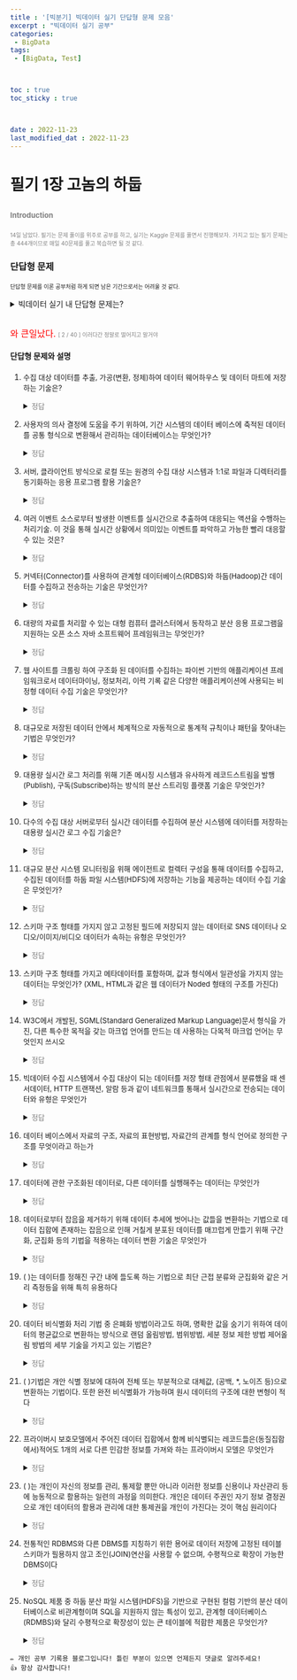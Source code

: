 ```yaml
---
title : '[빅분기] 빅데이터 실기 단답형 문제 모음' 
excerpt : "빅데이터 실기 공부"
categories: 
 - BigData
tags: 
 - [BigData, Test]



toc : true
toc_sticky : true



date : 2022-11-23
last_modified_dat : 2022-11-23
---
```

# 필기 1장 고놈의 하둡
<font size='2'><span style='color:gray'>Introduction  </span></font>  
---
<font size='1'><span style='color:gray'>14일 남았다. 필기는 문제 풀이를 위주로 공부를 하고, 실기는 Kaggle 문제를 풀면서 진행해보자.</span></font>
<font size='1'><span style='color:gray'>가지고 있는 필기 문제는 총 444개이므로 매일 40문제를 풀고 복습하면 될 것 같다.</span></font>

### 단답형 문제 
<font size='1'> 단답형 문제를 이론 공부처럼 하게 되면 남은 기간으로서는 어려울 것 같다.  </font>

<details>
<summary>빅데이터 실기 내 단답형 문제는?</summary>
<div markdown='1'>

> `주관식 단답형`으로 `10문제`가 출제된다. 각 점수는 3점으로 최대 5개 이상을 맞춰야 한다.  
~~하지만 너무 어려운건 어쩔 수 없다.~~
</div>
</details>

<br/>

<font size='3'><span style='color:red'>와 큰일났다.</span></font>
<font size='1'><span style='color:gray'> [ 2 / 40 ] 이러다간 정말로 떨어지고 말거야</span></font>

#### 단답형 문제와 설명

1. <font size='2'>수집 대상 데이터를 추출, 가공(변환, 정제)하여 데이터 웨어하우스 및 데이터 마트에 저장하는 기술은?</font>

    <details>
    <summary><font size='2'><span style='color:gray'>정답</span></font></summary>
    <div markdown='1'>

    **ETL**
    <details>
    <summary><font size='2'><span style='color:gray'>해설</span></font></summary>
    <div markdown='1'>

    문제에서 힌트를 찾을 수 있다.  
    "수집 대상 데이터를 <span style='color:red'><u>추출, 가공(변환, 정제)</u></span>하여 데이터 웨어하우스 및 데이터마트에 <span style='color:red'><u>저장</u></span>하는 기술"

    즉, **<font size='3'>ETL</font>** (Extract Transform Load). 말 그대로 다.
    </div>
    </details>
    </div>
    </details>

2. <font size='2'>사용자의 의사 결정에 도움을 주기 위하여, 기간 시스템의 데이터 베이스에 축적된 데이터를 공통 형식으로 변환해서 관리하는 데이터베이스는 무엇인가?</font>
    <details>
    <summary><font size='2'><span style='color:gray'>정답</span></font></summary>
    <div markdown='1'>

    **데이터웨어하우스**
    <details>
    <summary><font size='2'><span style='color:gray'>해설</span></font></summary>
    <div markdown='1'>
    
    힌트는 <span style='color:red'><u>사용자의 의사 결정</u></span>, 그리고 <span style='color:red'><u>기간 시스템</u></span>, <span style='color:red'><u>데이터베이스</u></span>이다.

    데이터 웨어하우스는 여러 소스에서 가져온 구조화된 데이터와 반구조화된 데이터를 분석하고 보고하는데 쓰인다.
    데이터 웨어하우스는 임시 분석과 커스텀 보고서 생성에 적합하다.
    데이터 웨어하우스는 <u>현재 데이터와 과거 데이터를 모두 한 곳에</u> 저장할 수 있으며, <u>시간 흐름</u>에 따른 장기간의 데이터 동향을 확인 할 수 있도록 설계 되어 있다.

    따라서 데이터 웨어하우스는 비즈니스 인텔레전스 (BI)의 주요한 구성이다.

    </div>
    </details>
    </div>
    </details>

3. <font size='2'>서버, 클라이언트 방식으로 로컬 또는 원경의 수집 대상 시스템과 1:1로 파일과 디렉터리를 동기화하는 응용 프로그램 활용 기술은?</font>
    <details>
    <summary><font size='2'><span style='color:gray'>정답</span></font></summary>
    <div markdown='1'>

    **Rsync**

    <details>
    <summary><font size='2'><span style='color:gray'>해설</span></font></summary>
    <div markdown='1'>

    서버, 클라이언트는 `linux`도 많이 사용하는데, 그 중 서버환경에서 많이 쓰이는 말이 바로 <span style='color:red'><u>Rsync</u></span>이다.
    
    서버, 클라이언트에서 가장 중요한게 무엇일까? 생각해보면 '동기화'가 떠오를 것인데, 이때 사용하는 것이 바로 <span style='color:red'><u>Rsync</u></span>이다.
    **Rsync** (Remote Synchronization). 즉, `원격 동기화`라는 말이다

    </div>
    </details>
    </div>
    </details>

4. <font size='2'>여러 이벤트 소스로부터 발생한 이벤트를 실시간으로 추출하여 대응되는 액션을 수행하는 처리기술. 이 것을 통해 실시간 상황에서 의미있는 이벤트를 파악하고 가능한 빨리 대응할 수 있는 것은?</font>
    <details>
    <summary><font size='2'><span style='color:gray'>정답</span></font></summary>
    <div markdown='1'>

    **Cep**

    <details>
    <summary><font size='2'><span style='color:gray'>해설</span></font></summary>
    <div markdown='1'>

    문제에 힌트가 있다.
    <span style='color:red'><u>실시간</u></span>으로 추출하여 <span style='color:red'><u>수행하는 처리기술</u></span>
    
    **CEP** (Complex Event Processing). 즉, "실시간으로 발생하는 이벤트 처리에 대한 결과값을 수집하고 처리하는 기술"을 의미한다.

    </div>
    </details>
    </div>
    </details>

5. <font size='2'>커넥터(Connector)를 사용하여 관계형 데이터베이스(RDBS)와 하둡(Hadoop)간 데이터를 수집하고 전송하는 기술은 무엇인가?</font>
    <details>
    <summary><font size='2'><span style='color:gray'>정답</span></font></summary>
    <div markdown='1'>

    **스쿱(Sqoop)**

    <details>
    <summary><font size='2'><span style='color:gray'>해설</span></font></summary>
    <div markdown='1'>

    관계형 데이터베이스와 하둡간 데이터를 <span style='color:red'><u>커넥터 : 스쿱</u></span>을 이용해 퍼 나른다고 이해하자.
    스쿱의 모양은 일정하니, 데이터도 일정해야 푸기 좋다.
    따라서 스쿱은 `정형 데이터`수집에 활용된다.
    전송, 수집 등 모든 적재 과정이 `자동화, 병렬`처리 방식을 따른다.
    </div>
    </details>
    </div>
    </details>

6. <font size='2'>대량의 자료를 처리할 수 있는 대형 컴퓨터 클러스터에서 동작하고 분산 응용 프로그램을 지원하는 오픈 소스 자바 소프트웨어 프레임워크는 무엇인가?</font>
    <details>
    <summary><font size='2'><span style='color:gray'>정답</span></font></summary>
    <div markdown='1'>

    **하둡 (Hadoop)**
    <font size='1'><span style='color:gray'>내답 : 오라클.. 아니다 이사람아..</span></font>
    <details>
    <summary><font size='2'><span style='color:gray'>해설</span></font></summary>
    <div markdown='1'>

    <span style='color:red'><u>하둡</u></span>은 대용량의 데이터를 적은 비용으로 더 <span style='color:red'><u>빠르게 분석할 수 있는 플랫폼</u></span>이다.
    <span style='color:red'><u>하둡</u></span>은 여러대의 컴퓨터로 데이터를 분석하고 저장하는 병렬 처리 방식을 따른다.
    </div>
    </details>
    </div>
    </details>

7. <font size='2'>웹 사이트를 크롤링 하여 구조화 된 데이터를 수집하는 파이썬 기반의 애플리케이션 프레임워크로서 데이터마이닝, 정보처리, 이력 기록 같은 다양한 애플리케이션에 사용되는 비정형 데이터 수집 기술은 무엇인가?</font>
    <details>
    <summary><font size='2'><span style='color:gray'>정답</span></font></summary>
    <div markdown='1'>

    **Scrapy**

    <details>
    <summary><font size='2'><span style='color:gray'>해설</span></font></summary>
    <div markdown='1'>

    문제를 제대로 읽어보면 힌트가 있다.
    <span style='color:red'><u>파이썬 기반의 애플리케이션 프레임워크</u></span>.
    python으로 크롤링을 하게 만든 프레임워크는 대표적으로 <span style='color:red'><u>Scrapy</u></span>이다.
    </div>
    </details>
    </div>
    </details>
    
8. <font size='2'>대규모로 저장된 데이터 안에서 체계적으로 자동적으로 통계적 규칙이나 패턴을 찾아내는 기법은 무엇인가?</font>
    <details>
    <summary><font size='2'><span style='color:gray'>정답</span></font></summary>
    <div markdown='1'>

    **데이터 마이닝**

    <details>
    <summary><font size='2'><span style='color:gray'>해설</span></font></summary>
    <div markdown='1'>

    <span style='color:red'><u>데이터 마이닝</u></span>은 말그대로 채굴. 대량의 데이터를 분석해서 규칙이나 패턴을 찾는 것.
    `데이터사이언스`는 수학과 통계학, 프로그래밍을 활용해서 비즈니스에 도움되는 정보를 추출한다.
    </details>
    </div>
    </details>

9. <font size='2'>대용량 실시간 로그 처리를 위해 기존 메시징 시스템과 유사하게 레코드스트림을 발행(Publish), 구독(Subscribe)하는 방식의 분산 스트리밍 플랫폼 기술은 무엇인가?</font>
    <details>
    <summary><font size='2'><span style='color:gray'>정답</span></font></summary>
    <div markdown='1'>

    **아파치 카프카**

    <details>
    <summary><font size='2'><span style='color:gray'>해설</span></font></summary>
    <div markdown='1'>

    대용량, 대규모 데이터를 빠르게 처리하도록 <span style='color:red'><u>분산 메시징 플랫폼</u></span>이 바로 <span style='color:red'><u>아파치 카프카</u></span>이다.
    즉, <span style='color:red'><u>카프카</u></span>는 "어플리케이션간에 메세지를 교환하기 위해 사용되는 메세징 시스템". `실시간 로그 처리가 필요하다`  

    작가중에 `카프카`라고 있다. (변신이라는 책을 지은 작가다.) 이 책을 읽어보면, 자신이 벌레로 변신하는 과정을 시간 순서에 맞게 설명을 하는데, 위와 동일한 내용을 갖는다.
    </details>
    </div>
    </details>

10. <font size='2'>다수의 수집 대상 서버로부터 실시간 데이터를 수집하여 분산 시스템에 데이터를 저장하는 대용량 실시간 로그 수집 기술은?</font>
    <details>
    <summary><font size='2'><span style='color:gray'>정답</span></font></summary>
    <div markdown='1'>

    **스크라이브 (Scribe)**

    <details>
    <summary><font size='2'><span style='color:gray'>해설</span></font></summary>
    <div markdown='1'>

    <span style='color:red'><u>실시간 데이터를 수집</u></span> == <span style='color:red'><u>스크라이브 (Scribe)</u></span>  
    `Sqoop`과의 차이는 Sqoop은 정형데이터, Scribe는 비정형데이터를 수집한다.  
    | 수집시스템 |   데이터종류 |
    | :--------: | -----------: |
    |   Sqoop    |   정형데이터 |
    |   Scribe   | 비정형데이터 |


    </details>
    </div>
    </details>

11. <font size='2'>대규모 분산 시스템 모니터링을 위해 에이전트로 컬렉터 구성을 통해 데이터를 수집하고, 수집된 데이터를 하둡 파일 시스템(HDFS)에 저장하는 기능을 제공하는 데이터 수집 기술은 무엇인가?</font>
    <details>
    <summary><font size='2'><span style='color:gray'>정답</span></font></summary>
    <div markdown='1'>

    **척와 (Chukwa)**

    <details>
    <summary><font size='2'><span style='color:gray'>해설</span></font></summary>
    <div markdown='1'>

    <span style='color:red'><u>대규모 분산 시스템</u></span>이 척와의 가장 큰 특징이다.
    "대규모 분산 시스템. 모니터링을 위한 기술이다. 에이전트-컬랙터의 관계를 보인다. <span style='color:red'><u>HDFS에 저장하고 실시간 분석을 한다.</u></span>
    </div>
    </details>
    </div>
    </details>

12. <font size='2'>스키마 구조 형태를 가지지 않고 고정된 필드에 저장되지 않는 데이터로 SNS 데이터나 오디오/이미지/비디오 데이터가 속하는 유형은 무엇인가?</font>
    <details>
    <summary><font size='2'><span style='color:gray'>정답</span></font></summary>
    <div markdown='1'>

    **비정형데이터**

    <details>
    <summary><font size='2'><span style='color:gray'>해설</span></font></summary>
    <div markdown='1'>

    정형화 되지 않아 스키마 구조 형태를 가지지 않는다.
    </div>
    </details>
    </div>
    </details>

13. <font size='2'>스키마 구조 형태를 가지고 메타데이터를 포함하며, 값과 형식에서 일관성을 가지지 않는 데이터는 무엇인가? (XML, HTML과 같은 웹 데이터가 Noded 형태의 구조를 가진다)</font>
    <details>
    <summary><font size='2'><span style='color:gray'>정답</span></font></summary>
    <div markdown='1'>

    **반정형데이터**

    <details>
    <summary><font size='2'><span style='color:gray'>해설</span></font></summary>
    <div markdown='1'>

    구조형태를 가지지만 값과 형식에 일관성이 없는 것이 반정형데이터이다.
    </div>
    </details>
    </div>
    </details>

14. <font size='2'>W3C에서 개발된, SGML(Standard Generalized Markup Language)문서 형식을 가진, 다른 특수한 목적을 갖는 마크업 언어를 만드는 데 사용하는 다목적 마크업 언어는 무엇인지 쓰시오</font>
    <details>
    <summary><font size='2'><span style='color:gray'>정답</span></font></summary>
    <div markdown='1'>

    **XML**

    <details>
    <summary><font size='2'><span style='color:gray'>해설</span></font></summary>
    <div markdown='1'>

    <span style='color:red'><u>XML</u></span>은 **다목적 마크업 언어 (SGML)** 형식을 갖는다. 데이터 표현을 위해 **태그**가 사용되어 사용자 정의가 가능하다. 즉, <span style='color:red'><u>HTML 한계</u></span>를 극복하기 위해 만들어졌다.
    
    </div>
    </details>
    </div>
    </details>

15. <font size='2'>빅데이터 수집 시스템에서 수집 대상이 되는 데이터를 저장 형태 관점에서 분류했을 때 센서데이터, HTTP 트랜잭션, 알람 등과 같이 네트워크를 통해서 실시간으로 전송되는 데이터와 유형은 무엇인가</font>
    <details>
    <summary><font size='2'><span style='color:gray'>정답</span></font></summary>
    <div markdown='1'>

    **파일데이터 / 데이터베이스 데이터 / 콘텐츠 데이터 / 스트림 데이터**

    <details>
    <summary><font size='2'><span style='color:gray'>해설</span></font></summary>
    <div markdown='1'>

    문제안에 답이있다.  
    <span style='color:red'><u>실시간으로 전송되는 데이터</u></span> 바로 **Stream data**이다.
    </div>
    </details>
    </div>
    </details>

16. <font size='2'>데이터 베이스에서 자료의 구조, 자료의 표현방법, 자료간의 관계를 형식 언어로 정의한 구조를 무엇이라고 하는가</font>
    <details>
    <summary><font size='2'><span style='color:gray'>정답</span></font></summary>
    <div markdown='1'>

    **스키마**

    <details>
    <summary><font size='2'><span style='color:gray'>해설</span></font></summary>
    <div markdown='1'>

    <span style='color:red'><u>스키마</u></span>는 데이터 베이스의 구조와 제약 조건에 관한 전반적인 명세를 기술한 메타데이터의 집단이다. 데이터의 개체, 속성, 관계 및 데이터 조작시 데이터 값들이 갖는 제약 조건 등에 관해 정의된다.  
    *사용자의 관점에 의해 외부 스키마, 개념 스키마, 내부 스키마로 나뉜다.*
    </div>
    </details>
    </div>
    </details>

17. <font size='2'>데이터에 관한 구조화된 데이터로, 다른 데이터를 실행해주는 데이터는 무엇인가</font>
    <details>
    <summary><font size='2'><span style='color:gray'>정답</span></font></summary>
    <div markdown='1'>

    **메타데이터**

    <details>
    <summary><font size='2'><span style='color:gray'>해설</span></font></summary>
    <div markdown='1'>

    데이터에 대한 내용, 데이터를 실행해주는 또다른 데이터를 <span style='color:red'><u>메타데이터</u></span>라고 한다.
    </div>
    </details>
    </div>
    </details>

18. <font size='2'>데이터로부터 잡음을 제거하기 위해 데이터 추세에 벗어나는 값들을 변환하는 기법으로 데이터 집합에 존재하는 잡음으로 인해 거칠게 분포된 데이터를 매끄럽게 만들기 위해 구간화, 군집화 등의 기법을 적용하는 데이터 변환 기술은 무엇인가</font>
    <details>
    <summary><font size='2'><span style='color:gray'>정답</span></font></summary>
    <div markdown='1'>

    **평활화**

    <details>
    <summary><font size='2'><span style='color:gray'>해설</span></font></summary>
    <div markdown='1'>

    데이터 변환 기술 중 하나로, 평활화는 <span style='color:red'><u>잡음제거, 추세에서 벗어나는 값 변환</u></span>을 하는 것을 의미한다.
    </div>
    </details>
    </div>
    </details>

19. <font size='2'>(   )는 데이터를 정해진 구간 내에 들도록 하는 기법으로 최단 근접 분류와 군집화와 같은 거리 측정등을 위해 특히 유용하다</font>
    <details>   
    <summary><font size='2'><span style='color:gray'>정답</span></font></summary>
    <div markdown='1'>

    **정규화** 
    <details>
    <summary><font size='2'><span style='color:gray'>해설</span></font></summary>
    <div markdown='1'>

    <span style='color:red'><u>정규화 ( Normalization )</u></span>는 정해진 구간내에 데이터 분포를 보는 방법이다. 
    </div>
    </details>
    </div>
    </details>

20. <font size='2'>데이터 비식별화 처리 기법 중 은폐화 방법이라고도 하며, 명확한 값을 숨기기 위하여 데이터의 평균값으로 변환하는 방식으로 랜덤 올림방법, 범위방법, 세분 정보 제한 방법 제어올림 방법의 세부 기술을 가지고 있는 기법은?</font>
    <details>
    <summary><font size='2'><span style='color:gray'>정답</span></font></summary>
    <div markdown='1'>

    **범주화 (Categorization)**

    <details>
    <summary><font size='2'><span style='color:gray'>해설</span></font></summary>
    <div markdown='1'>

    데이터가 포함되어 있는 <span style='color:red'><u>범위</u></span>로 변환하여 데이터를 비식별화 시킨다.
    </div>
    </details>
    </div>
    </details>

21. <font size='2'>(   )기법은 개안 식별 정보에 대하여 전체 또는 부분적으로 대체값, (공백, *, 노이즈 등)으로 변환하는 기법이다. 또한 완전 비식별화가 가능하며 원시 데이터의 구조에 대한 변형이 적다</font>
    <details>
    <summary><font size='2'><span style='color:gray'>정답</span></font></summary>
    <div markdown='1'>

    **데이터 마스킹**

    <details>
    <summary><font size='2'><span style='color:gray'>해설</span></font></summary>
    <div markdown='1'>

    데이터 마스킹이란 민감한 데이터의 보호를 하려고 하는 기법이다.
    </div>
    </details>
    </div>
    </details>


22. <font size='2'>프라이버시 보호모델에서 주어진 데이터 집합에서 함께 비식별되는 레코드들은(동질집합에서)적어도 1개의 서로 다른 민감한 정보를 가져와 하는 프라이버시 모델은 무엇인가</font>
    <details>
    <summary><font size='2'><span style='color:gray'>정답</span></font></summary>
    <div markdown='1'>

    **L-다양성**

    <details>
    <summary><font size='2'><span style='color:gray'>해설</span></font></summary>
    <div markdown='1'>

    주어진 데이터 집합에서 합께 비식별되는 레코드드 (동질집합에서) 적어도 "L"개의 서로 다른 민감한 정보를 가져야하는 성질을 의미한다.
    <span style='color:red'><u>K-익명성</u></span>에 대한 두 가지 공격, 즉 동질성 공격 및 배경지식에 의한 공격을 방어하기 위한 모델을 의미한다.
    </div>
    </details>
    </div>
    </details>

23. <font size='2'>(     )는 개인이 자신의 정보를 관리, 통제할 뿐만 아니라 이러한 정보를 신용이나 자산관리 등에 능동적으로 활용하는 일련의 과정을 의미한다. 개인은 데이터 주권인 자기 정보 결정권으로 개인 데이터의 활용과 관리에 대한 통제권을 개인이 가진다는 것이 핵심 원리이다</font>
    <details>
    <summary><font size='2'><span style='color:gray'>정답</span></font></summary>
    <div markdown='1'>

    **마이데이터**

    <details>
    <summary><font size='2'><span style='color:gray'>해설</span></font></summary>
    <div markdown='1'>

    이건 문제가 답이다. 외우자.
    </div>
    </details>
    </div>
    </details>

24. <font size='2'>전통적인 RDBMS와 다른 DBMS를 지칭하기 위한 용어로 데이터 저장에 고정된 테이블 스키마가 필용하지 않고 조인(JOIN)연산을 사용할 수 없으며, 수평적으로 확장이 가능한 DBMS이다</font>
    <details>
    <summary><font size='2'><span style='color:gray'>정답</span></font></summary>
    <div markdown='1'>

    **비관계형 데이터베이스**

    <details>
    <summary><font size='2'><span style='color:gray'>해설</span></font></summary>
    <div markdown='1'>

    NoSQL. <span style='color:red'><u>JOIN</u></span>연산이 불가능하다는 단점이 있다.
    </div>
    </details>
    </div>
    </details>

25. <font size='2'>NoSQL 제품 중 하둡 분산 파일 시스템(HDFS)을 기반으로 구현된 컬럼 기반의 분산 데이터베이스로 비관계형이며 SQL을 지원하지 않는 특성이 있고, 관계형 데이터베이스(RDMBS)와 달리 수평적으로 확장성이 있는 큰 테이블에 적합한 제품은 무엇인가?</font>
    <details>
    <summary><font size='2'><span style='color:gray'>정답</span></font></summary>
    <div markdown='1'>

    **HBase**

    <details>
    <summary><font size='2'><span style='color:gray'>해설</span></font></summary>
    <div markdown='1'>

    <span style='color:red'><u>Hbase</u></span>는 하둡에 있는 확장성이 뛰어난 `분산 빅 데이터` 이다.  
    하둡 분산 파일 시스템 (HDFS)위에서 실행되는 버전이 지정된 <u>비관계형 오픈 소스 데이터베이스</u>이다. 또한 RDBMS와 달리 수평적(Horizontal)으로 확장성이 있어 큰 테이블에 적합하다.

    </div>
    </details>
    </div>
    </details>    


```
✏️ 개인 공부 기록용 블로그입니다! 틀린 부분이 있으면 언제든지 댓글로 알려주세요!
👍 항상 감사합니다!
```
